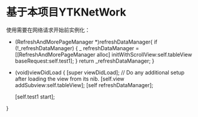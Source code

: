 #  基于本项目YTKNetWork

使用需要在网络请求开始前实例化：


- (RefreshAndMorePageManager *)refreshDataManager{
    if (!_refreshDataManager) {
        _ refreshDataManager = [[RefreshAndMorePageManager alloc] initWithScrollView:self.tableView baseRequest:self.test1];
    }
    return _refreshDataManager;
}

- (void)viewDidLoad {
    [super viewDidLoad];
    // Do any additional setup after loading the view from its nib.
    [self.view addSubview:self.tableView];
    [self refreshDataManager];

    [self.test1 start];

}
